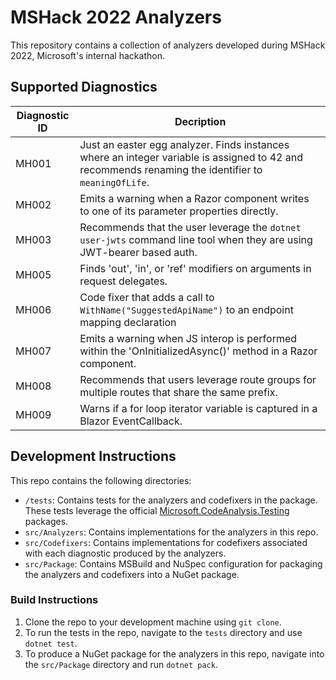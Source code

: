 # MSHack 2022 Analyzers

This repository contains a collection of analyzers developed during MSHack 2022, Microsoft's internal hackathon.

## Supported Diagnostics

| Diagnostic ID | Decription |
| ------------- | ---------- |
| MH001         | Just an easter egg analyzer. Finds instances where an integer variable is assigned to 42 and recommends renaming the identifier to `meaningOfLife`. |
| MH002         | Emits a warning when a Razor component writes to one of its parameter properties directly. |
| MH003         | Recommends that the user leverage the `dotnet user-jwts` command line tool when they are using JWT-bearer based auth. |
| MH005         | Finds 'out', 'in', or 'ref' modifiers on arguments in request delegates. |
| MH006         | Code fixer that adds a call to `WithName("SuggestedApiName")` to an endpoint mapping declaration |
| MH007         | Emits a warning when JS interop is performed within the 'OnInitializedAsync()' method in a Razor component. |
| MH008         | Recommends that users leverage route groups for multiple routes that share the same prefix. |
| MH009         | Warns if a for loop iterator variable is captured in a Blazor EventCallback. |

## Development Instructions

This repo contains the following directories:

- `/tests`: Contains tests for the analyzers and codefixers in the package. These tests leverage the official [Microsoft.CodeAnalysis.Testing](https://github.com/dotnet/roslyn-sdk/blob/main/src/Microsoft.CodeAnalysis.Testing/README.md) packages.
- `src/Analyzers`: Contains implementations for the analyzers in this repo.
- `src/Codefixers`: Contains implementations for codefixers associated with each diagnostic produced by the analyzers.
- `src/Package`: Contains MSBuild and NuSpec configuration for packaging the analyzers and codefixers into a NuGet package.

### Build Instructions

1. Clone the repo to your development machine using `git clone`.
2. To run the tests in the repo, navigate to the `tests` directory and use `dotnet test`.
3. To produce a NuGet package for the analyzers in this repo, navigate into the `src/Package` directory and run `dotnet pack`.
